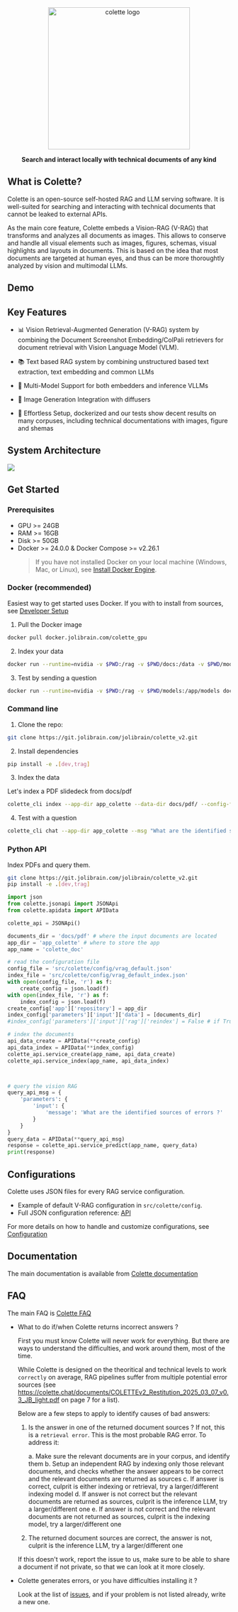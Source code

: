 <div align="center">
<a href="https://www.colette.chat/">
<img src="https://www.colette.chat/img/colette_logo.png" width="320" alt="colette logo">
</a>
</div>

<p align="center">
<b>Search and interact locally with technical documents of any kind</b>
</p>

## What is Colette?

Colette is an open-source self-hosted RAG and LLM serving software. It is well-suited for searching and interacting with technical documents that cannot be leaked to external APIs.

As the main core feature, Colette embeds a Vision-RAG (V-RAG) that transforms and analyzes all documents as images. This allows to conserve and handle all visual elements such as images, figures, schemas, visual highlights and layouts in documents. This is based on the idea that most documents are targeted at human eyes, and thus can be more thoroughtly analyzed by vision and multimodal LLMs.

## Demo



## Key Features

- 📊 Vision Retrieval-Augmented Generation (V-RAG) system by combining the Document Screenshot Embedding/ColPali retrievers for document retrieval with Vision Language Model (VLM).

- 📚 Text based RAG system by combining unstructured based text extraction, text embedding and common LLMs

- 🚀 Multi-Model Support for both embedders and inference VLLMs

- 🎨 Image Generation Integration with diffusers

- 🚀 Effortless Setup, dockerized and our tests show decent results on many corpuses, including technical documentations with images, figure and shemas


## System Architecture

![](https://www.colette.chat/img/colette_archi.png)

## Get Started

### Prerequisites

* GPU >= 24GB
* RAM >= 16GB
* Disk >= 50GB
* Docker >= 24.0.0 & Docker Compose >= v2.26.1
  > If you have not installed Docker on your local machine (Windows, Mac, or Linux),
  > see [Install Docker Engine](https://docs.nvidia.com/datacenter/cloud-native/container-toolkit/latest/install-guide.html).

### Docker (recommended)
Easiest way to get started uses Docker. If you with to install from sources, see [Developer Setup](https://colette.chat/doc/developers/setup.html)

1. Pull the Docker image

```bash
docker pull docker.jolibrain.com/colette_gpu
```

2. Index your data

```bash
docker run --runtime=nvidia -v $PWD:/rag -v $PWD/docs:/data -v $PWD/models:/app/models docker.jolibrain.com/colette_gpu colette_cli index --app-dir /rag/app_colette --data-dir /data/pdf --config-file src/colette/config/vrag_default.json --models-dir /app/models
```


3. Test by sending a question

```bash
docker run --runtime=nvidia -v $PWD:/rag -v $PWD/models:/app/models docker.jolibrain.com/colette_gpu colette_cli chat --app-dir app_colette --models-dir /app/models --msg "What are the identified sources of errors of a RAG?"
```

### Command line

1. Clone the repo:

```bash
git clone https://git.jolibrain.com/jolibrain/colette_v2.git
```

2. Install dependencies

```bash
pip install -e .[dev,trag]
```

3. Index the data

Let's index a PDF slidedeck from docs/pdf

```bash
colette_cli index --app-dir app_colette --data-dir docs/pdf/ --config-file src/colette/config/vrag_default.json
```

4. Test with a question

```bash
colette_cli chat --app-dir app_colette --msg "What are the identified sources of errors ?"
```

### Python API

Index PDFs and query them.

```bash
git clone https://git.jolibrain.com/jolibrain/colette_v2.git
pip install -e .[dev,trag]
```

```Python
import json
from colette.jsonapi import JSONApi
from colette.apidata import APIData

colette_api = JSONApi()

documents_dir = 'docs/pdf' # where the input documents are located
app_dir = 'app_colette' # where to store the app
app_name = 'colette_doc'

# read the configuration file
config_file = 'src/colette/config/vrag_default.json'
index_file = 'src/colette/config/vrag_default_index.json'
with open(config_file, 'r') as f:
    create_config = json.load(f)
with open(index_file, 'r') as f:
    index_config = json.load(f)
create_config['app']['repository'] = app_dir
index_config['parameters']['input']['data'] = [documents_dir]
#index_config['parameters']['input']['rag']['reindex'] = False # if True, the RAG will be reindexed

# index the documents
api_data_create = APIData(**create_config)
api_data_index = APIData(**index_config)
colette_api.service_create(app_name, api_data_create)
colette_api.service_index(app_name, api_data_index)



# query the vision RAG
query_api_msg = {
    'parameters': {
        'input': {
            'message': 'What are the identified sources of errors ?'
        }
    }
}
query_data = APIData(**query_api_msg)
response = colette_api.service_predict(app_name, query_data)
print(response)
```

## Configurations

Colette uses JSON files for every RAG service configuration.

- Example of default V-RAG configuration in `src/colette/config`.
- Full JSON configuration reference: [API](https://colette.chat/doc/api/api.html)

For more details on how to handle and customize configurations, see [Configuration](https://colette.chat/doc/users/configuration.html)

## Documentation

The main documentation is available from [Colette documentation](https://www.colette.chat/doc/)

## FAQ

The main FAQ is [Colette FAQ](https://www.colette.chat/doc/faq)

- What to do if/when Colette returns incorrect answers ?

  First you must know Colette will never work for everything. But there are ways to understand the difficulties, and work around them, most of the time.

  While Colette is designed on the theoritical and technical levels to work `correctly` on average, RAG pipelines suffer from multiple potential error sources (see https://colette.chat/documents/COLETTEv2_Restitution_2025_03_07_v0.3_JB_light.pdf on page 7 for a list).

  Below are a few steps to apply to identify causes of bad answers:

   1. Is the answer in one of the returned document sources ? If not, this is a `retrieval error`. This is the most probable RAG error. To address it:

      a. Make sure the relevant documents are in your corpus, and identify them
      b. Setup an independent RAG by indexing only those relevant documents, and checks whether the answer appears to be correct and the relevant documents are returned as sources
      c. If answer is correct, culprit is either indexing or retrieval, try a larger/different indexing model
      d. If answer is not correct but the relevant documents are returned as sources, culprit is the inference LLM, try a larger/different one
      e. If answer is not correct and the relevant documents are not returned as sources, culprit is the indexing model, try a larger/different one

   2. The returned document sources are correct, the answer is not, culprit is the inference LLM, try a larger/different one

  If this doesn't work, report the issue to us, make sure to be able to share a document if not private, so that we can look at it more closely.
 

- Colette generates errors, or you have difficulties installing it ?

  Look at the list of [issues](), and if your problem is not listed already, write a new one.
